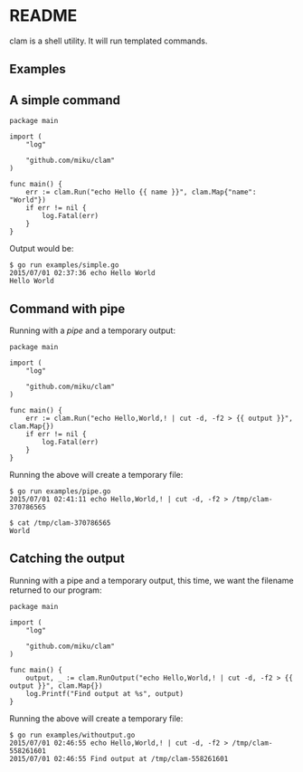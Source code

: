 README
======

clam is a shell utility. It will run templated commands.

Examples
--------

A simple command
----------------

    package main

    import (
        "log"

        "github.com/miku/clam"
    )

    func main() {
        err := clam.Run("echo Hello {{ name }}", clam.Map{"name": "World"})
        if err != nil {
            log.Fatal(err)
        }
    }

Output would be:

    $ go run examples/simple.go
    2015/07/01 02:37:36 echo Hello World
    Hello World


Command with pipe
-----------------

Running with a *pipe* and a temporary output:

    package main

    import (
        "log"

        "github.com/miku/clam"
    )

    func main() {
        err := clam.Run("echo Hello,World,! | cut -d, -f2 > {{ output }}", clam.Map{})
        if err != nil {
            log.Fatal(err)
        }
    }

Running the above will create a temporary file:

    $ go run examples/pipe.go
    2015/07/01 02:41:11 echo Hello,World,! | cut -d, -f2 > /tmp/clam-370786565

    $ cat /tmp/clam-370786565
    World

Catching the output
-------------------

Running with a pipe and a temporary output, this time, we want the filename returned to our program:

    package main

    import (
        "log"

        "github.com/miku/clam"
    )

    func main() {
        output, _ := clam.RunOutput("echo Hello,World,! | cut -d, -f2 > {{ output }}", clam.Map{})
        log.Printf("Find output at %s", output)
    }

Running the above will create a temporary file:

    $ go run examples/withoutput.go
    2015/07/01 02:46:55 echo Hello,World,! | cut -d, -f2 > /tmp/clam-558261601
    2015/07/01 02:46:55 Find output at /tmp/clam-558261601
